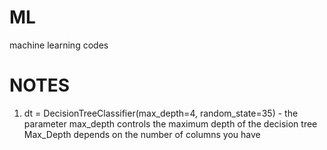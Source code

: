 # ML
machine learning codes


# NOTES
1. dt = DecisionTreeClassifier(max_depth=4, random_state=35) - the parameter max_depth controls the maximum depth of the decision tree
Max_Depth depends on the number of columns you have
